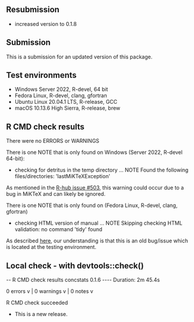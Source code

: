 ## Resubmission

- increased version to 0.1.8

## Submission
This is a submission for an updated version of this package.

## Test environments
- Windows Server 2022, R-devel, 64 bit
- Fedora Linux, R-devel, clang, gfortran
- Ubuntu Linux 20.04.1 LTS, R-release, GCC
- macOS 10.13.6 High Sierra, R-release, brew

## R CMD check results

There were no ERRORS or WARNINGS

There is one NOTE that is only found on Windows (Server 2022, R-devel 64-bit):

* checking for detritus in the temp directory ... NOTE
Found the following files/directories:
  'lastMiKTeXException'
  
As mentioned in the [R-hub issue #503](https://github.com/r-hub/rhub/issues/503),
this warning could occur due to a bug in MiKTeX and can likely be ignored.

There is one NOTE that is only found on (Fedora Linux, R-devel, clang, gfortran)

* checking HTML version of manual ... NOTE
Skipping checking HTML validation: no command 'tidy' found

As described [here](https://groups.google.com/g/r-sig-mac/c/7u_ivEj4zhM),
our understanding is that this is an old bug/issue which is located at the
testing environment.

## Local check - with devtools::check()
-- R CMD check results  concstats 0.1.6 ----
Duration: 2m 45.4s

0 errors v | 0 warnings v | 0 notes v

R CMD check succeeded

* This is a new release.
